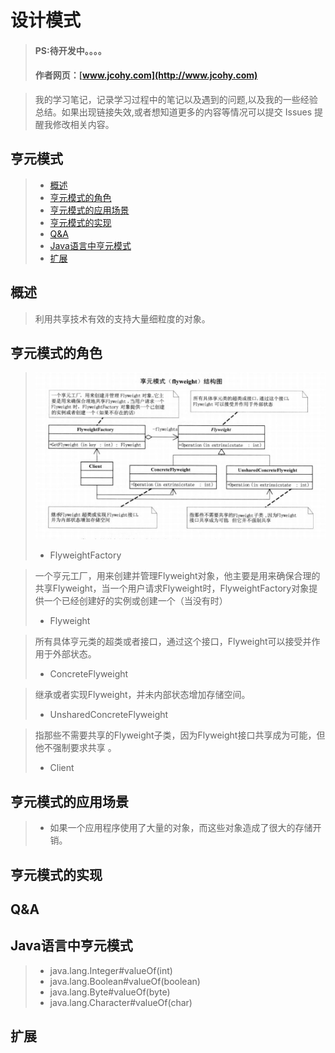 
#  设计模式
> #### PS:待开发中。。。。
> #### 作者网页：[www.jcohy.com](http://www.jcohy.com)  	

>  我的学习笔记，记录学习过程中的笔记以及遇到的问题,以及我的一些经验总结。如果出现链接失效,或者想知道更多的内容等情况可以提交 Issues 提醒我修改相关内容。

## 亨元模式
> * [概述](#gaishu)
> * [亨元模式的角色](#role)
> * [亨元模式的应用场景](#sign)
> * [亨元模式的实现](#shixian)
> * [Q&A](#qa)
> * [Java语言中亨元模式](#java)
> * [扩展](#kuozhan)

<p id="gaishu">

##  概述

>  利用共享技术有效的支持大量细粒度的对象。

<p id="role">

## 亨元模式的角色

>  ![结构图](https://github.com/jiachao23/jcohy-study-sample/blob/master/jcohy-study-designpattern/src/main/resources/static/images/flyweight.png)
>  *  FlyweightFactory

>   一个亨元工厂，用来创建并管理Flyweight对象，他主要是用来确保合理的共享Flyweight，当一个用户请求Flyweight时，FlyweightFactory对象提供一个已经创建好的实例或创建一个（当没有时）
>  *  Flyweight

>   所有具体亨元类的超类或者接口，通过这个接口，Flyweight可以接受并作用于外部状态。
>  *  ConcreteFlyweight

>   继承或者实现Flyweight，并未内部状态增加存储空间。
>  *  UnsharedConcreteFlyweight

>   指那些不需要共享的Flyweight子类，因为Flyweight接口共享成为可能，但他不强制要求共享 。
>  *  Client

>


<p id="sign">

##  亨元模式的应用场景

>  *  如果一个应用程序使用了大量的对象，而这些对象造成了很大的存储开销。

<p id="shixian">

## 亨元模式的实现

              


         
<p id="qa">

##  Q&A



<p id="java">
        
##  Java语言中亨元模式

>  *  java.lang.Integer#valueOf(int)
>  *  java.lang.Boolean#valueOf(boolean)
>  *   java.lang.Byte#valueOf(byte)
>  *  java.lang.Character#valueOf(char)


<p id="kuozhan">

##  扩展
    
    
    


